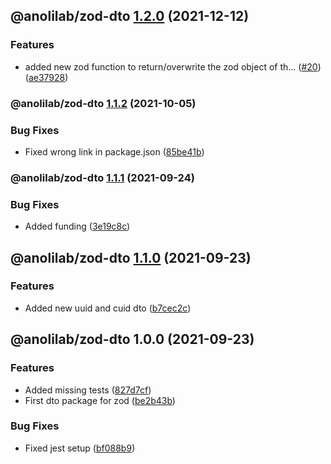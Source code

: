 ## @anolilab/zod-dto [1.2.0](https://github.com/anolilab/zod-prisma/compare/@anolilab/zod-dto@1.1.2...@anolilab/zod-dto@1.2.0) (2021-12-12)


### Features

* added new zod function to return/overwrite the zod object of th… ([#20](https://github.com/anolilab/zod-prisma/issues/20)) ([ae37928](https://github.com/anolilab/zod-prisma/commit/ae3792854acb20fc63168deacaba5a91838c6b82))

### @anolilab/zod-dto [1.1.2](https://github.com/anolilab/zod-prisma/compare/@anolilab/zod-dto@1.1.1...@anolilab/zod-dto@1.1.2) (2021-10-05)


### Bug Fixes

* Fixed wrong link in package.json ([85be41b](https://github.com/anolilab/zod-prisma/commit/85be41bb7598ff1bbfe779995caf1d3929d5616c))

### @anolilab/zod-dto [1.1.1](https://github.com/anolilab/zod-prisma/compare/@anolilab/zod-dto@1.1.0...@anolilab/zod-dto@1.1.1) (2021-09-24)


### Bug Fixes

* Added funding ([3e19c8c](https://github.com/anolilab/zod-prisma/commit/3e19c8cb41e5703b9cdd89513e935ab204b70474))

## @anolilab/zod-dto [1.1.0](https://github.com/anolilab/zod-prisma/compare/@anolilab/zod-dto@1.0.0...@anolilab/zod-dto@1.1.0) (2021-09-23)


### Features

* Added new uuid and cuid dto ([b7cec2c](https://github.com/anolilab/zod-prisma/commit/b7cec2c58b7a0dd2e29b419f2c146c7ca47db218))

## @anolilab/zod-dto 1.0.0 (2021-09-23)


### Features

* Added missing tests ([827d7cf](https://github.com/anolilab/zod-prisma/commit/827d7cf5ed0a121dcdd93dedaa6d5970c58b57f9))
* First dto package for zod ([be2b43b](https://github.com/anolilab/zod-prisma/commit/be2b43b8489c7434b0215edf94ac7a3f2955cd1c))


### Bug Fixes

* Fixed jest setup ([bf088b9](https://github.com/anolilab/zod-prisma/commit/bf088b967f87165b1751fe0466d0841857896ee3))
